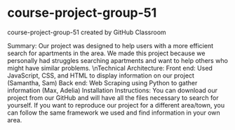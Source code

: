 # course-project-group-51
course-project-group-51 created by GitHub Classroom

Summary: Our project was designed to help users with a more efficient search for apartments in the area. We made this project because we personally had struggles searching apartments and want to help others who might have similar problems.
\nTechnical Architecture: 
Front end: Used JavaScript, CSS, and HTML to  display information on our project (Samantha, Sam)
Back end: Web Scraping using Python to gather information (Max, Adelia)
Installation Instructions: You can download our project from our GitHub and will have all the files necessary to search for yourself. If you want to reproduce our project for a different area/town, you can follow the same framework we used and find information in your own area.


